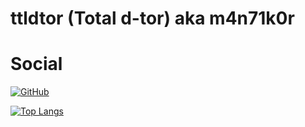# ttldtor (Total d-tor) aka m4n71k0r

# Social

[![GitHub](https://img.shields.io/github/followers/ttldtor?style=social)](https://github.com/ttldtor)

[![Top Langs](https://github-readme-stats.vercel.app/api/top-langs/?username=ttldtor&hide=html&layout=compact)](https://github.com/ttldtor)

<!--
**ttldtor/ttldtor** is a ✨ _special_ ✨ repository because its `README.md` (this file) appears on your GitHub profile.

Here are some ideas to get you started:

- 🔭 I’m currently working on ...
- 🌱 I’m currently learning ...
- 👯 I’m looking to collaborate on ...
- 🤔 I’m looking for help with ...
- 💬 Ask me about ...
- 📫 How to reach me: ...
- 😄 Pronouns: ...
- ⚡ Fun fact: ...
-->
